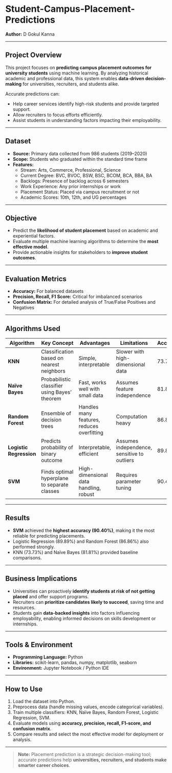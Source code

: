 # Student-Campus-Placement-Predictions

**Author:** D Gokul Kanna  

---

## Project Overview
This project focuses on **predicting campus placement outcomes for university students** using machine learning. By analyzing historical academic and professional data, this system enables **data-driven decision-making** for universities, recruiters, and students alike.  

Accurate predictions can:  
- Help career services identify high-risk students and provide targeted support.  
- Allow recruiters to focus efforts efficiently.  
- Assist students in understanding factors impacting their employability.

---

## Dataset
- **Source:** Primary data collected from 986 students (2019–2020)  
- **Scope:** Students who graduated within the standard time frame  
- **Features:**  
  - Stream: Arts, Commerce, Professional, Science  
  - Current Degree: BVC, BVOC, BSW, BSC, BCOM, BCA, BBA, BA  
  - Backlogs: Presence of backlog across 6 semesters  
  - Work Experience: Any prior internships or work  
  - Placement Status: Placed via campus recruitment or not  
  - Academic Scores: 10th, 12th, and UG percentages  

---

## Objective
- Predict the **likelihood of student placement** based on academic and experiential factors.  
- Evaluate multiple machine learning algorithms to determine the **most effective model**.  
- Provide actionable insights for stakeholders to **improve student outcomes**.  

---

## Evaluation Metrics
- **Accuracy:** For balanced datasets  
- **Precision, Recall, F1 Score:** Critical for imbalanced scenarios  
- **Confusion Matrix:** For detailed analysis of True/False Positives and Negatives  

---

## Algorithms Used

| Algorithm | Key Concept | Advantages | Limitations | Accuracy |
|-----------|------------|------------|-------------|---------|
| **KNN** | Classification based on nearest neighbors | Simple, interpretable | Slower with high-dimensional data | 73.73% |
| **Naïve Bayes** | Probabilistic classifier using Bayes’ theorem | Fast, works well with small data | Assumes feature independence | 81.81% |
| **Random Forest** | Ensemble of decision trees | Handles many features, reduces overfitting | Computation heavy | 86.86% |
| **Logistic Regression** | Predicts probability of binary outcome | Interpretable, efficient | Assumes independence, sensitive to outliers | 89.89% |
| **SVM** | Finds optimal hyperplane to separate classes | High-dimensional data handling, robust | Requires parameter tuning | 90.40% |

---

## Results
- **SVM** achieved the **highest accuracy (90.40%)**, making it the most reliable for predicting placements.  
- Logistic Regression (89.89%) and Random Forest (86.86%) also performed strongly.  
- KNN (73.73%) and Naïve Bayes (81.81%) provided baseline comparisons.  

---

## Business Implications
- Universities can proactively **identify students at risk of not getting placed** and offer support programs.  
- Recruiters can **prioritize candidates likely to succeed**, saving time and resources.  
- Students gain **data-backed insights** into factors influencing employability, enabling informed decisions on skills development or internships.  

---

## Tools & Environment
- **Programming Language:** Python  
- **Libraries:** scikit-learn, pandas, numpy, matplotlib, seaborn  
- **Environment:** Jupyter Notebook / Python IDE  

---

## How to Use
1. Load the dataset into Python.  
2. Preprocess data (handle missing values, encode categorical variables).  
3. Train multiple classifiers: KNN, Naïve Bayes, Random Forest, Logistic Regression, SVM.  
4. Evaluate models using **accuracy, precision, recall, F1-score, and confusion matrix**.  
5. Compare results and select the most effective model for deployment or analysis.  

---

> **Note:** Placement prediction is a strategic decision-making tool; accurate predictions help **universities, recruiters, and students make smarter career choices**.  

